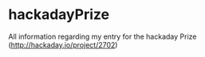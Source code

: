 hackadayPrize
=============

All information regarding my entry for the hackaday Prize (http://hackaday.io/project/2702)
